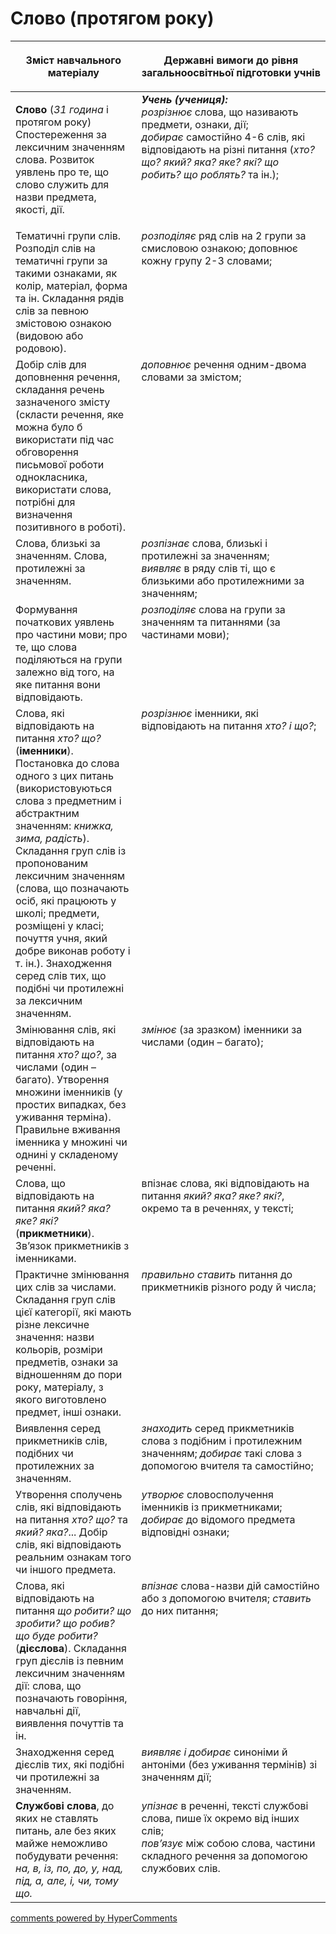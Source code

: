<div id="hypercomments_widget" class="js-hypercomments-widget invisible"></div>

# Слово (протягом року)

<table>
<thead>
  <tr>
    <th width="40%" align="center"><p>Зміст навчального матеріалу</p></td>
    <th width="60%" align="center"><p>Державні вимоги до рівня загальноосвітньої підготовки учнів</p></td>
  </tr>
</thead>
<tbody>
  <tr>
    <td width="40%" style="vertical-align:top !important;">
    <p><b>Слово</b> (<i>31 година</i> і протягом року)<br>
Спостереження за лексичним значенням слова. Розвиток уявлень про те, що слово служить для назви предмета, якості, дії.</td>
    <td width="60%" style="vertical-align:top !important;">
<i><b>Учень (учениця):</b></i><br>
<i>розрізнює</i> слова, що називають предмети, ознаки, дії;<br>
<i>добирає</i> самостійно 4-6 слів, які відповідають на різні питання (<i>хто? що? який? яка? яке? які? що робить? що роблять?</i> та ін.);<br></td>
  </tr>
  <tr>
    <td width="40%" style="vertical-align:top !important;">
 Тематичні групи слів. Розподіл слів на тематичні групи за такими ознаками, як колір, матеріал, форма та ін. Складання рядів слів за певною змістовою ознакою (видовою або родовою).</td>
    <td width="60%" style="vertical-align:top !important;">
<i>розподіляє</i> ряд слів на 2 групи за смисловою ознакою; доповнює кожну групу 2-3 словами;</td>
  </tr>
  <tr>
    <td width="40%" style="vertical-align:top !important;">
Добір слів для доповнення речення, складання речень зазначеного змісту (скласти речення, яке можна було б використати під час обговорення письмової роботи однокласника, використати слова, потрібні для визначення позитивного в роботі).</td>
    <td width="60%" style="vertical-align:top !important;">
<i>доповнює</i> речення одним-двома словами за змістом;</td>
  </tr>
  <tr>
    <td width="40%" style="vertical-align:top !important;">
Слова, близькі за значенням. Слова, протилежні за значенням.</td>
    <td width="60%" style="vertical-align:top !important;">
<i>розпізнає</i> слова, близькі і протилежні за значенням;<br>
<i>виявляє</i> в ряду слів ті, що є близькими або протилежними за значенням;<br></td>
  </tr>
  <tr>
    <td width="40%" style="vertical-align:top !important;">
Формування початкових уявлень про частини мови; про те, що слова поділяються на групи залежно від того, на яке питання вони відповідають.</td>
    <td width="60%" style="vertical-align:top !important;">
<i>розподіляє</i> слова на групи за значенням та питаннями (за частинами мови);</td>
  </tr>
  <tr>
    <td width="40%" style="vertical-align:top !important;">
Слова, які відповідають на питання <i>хто? що?</i> (<b>іменники</b>). Постановка до слова одного з цих питань (використовуються слова з предметним і абстрактним значенням: <i>книжка, зима, радість</i>). Складання груп слів із пропонованим лексичним значенням (слова, що позначають осіб, які працюють у школі; предмети, розміщені у класі; почуття учня, який добре виконав роботу і т. ін.). Знаходження серед слів тих, що подібні чи протилежні за лексичним значенням.</td>
    <td width="60%" style="vertical-align:top !important;">
<i>розрізнює</i> іменники, які відповідають на питання <i>хто? і що?</i>;</td>
  </tr>
  <tr>
    <td width="40%" style="vertical-align:top !important;">
Змінювання слів, які відповідають на питання <i>хто? що?</i>, за числами (один – багато). Утворення множини іменників (у простих випадках, без уживання терміна). Правильне вживання іменника у множині чи однині у складеному реченні. </td>
    <td width="60%" style="vertical-align:top !important;">
<i>змінює</i> (за зразком) іменники за числами (один – багато);</td>
  </tr>
  <tr>
    <td width="40%" style="vertical-align:top !important;">
Слова, що відповідають на питання <i>який? яка? яке? які?</i> (<b>прикметники</b>). Зв’язок прикметників з іменниками.</td>
    <td width="60%" style="vertical-align:top !important;">
впізнає слова, які відповідають на питання <i>який? яка? яке? які?</i>, окремо та в реченнях, у тексті;</td>
  </tr>
  <tr>
    <td width="40%" style="vertical-align:top !important;">
Практичне змінювання цих слів за числами. Складання груп слів цієї категорії, які мають різне лексичне значення: назви кольорів, розміри предметів, ознаки за відношенням до пори року, матеріалу, з якого виготовлено предмет, інші ознаки. </td>
    <td width="60%" style="vertical-align:top !important;">
<i>правильно ставить</i> питання до прикметників різного роду й числа;</td>
  </tr>
  <tr>
    <td width="40%" style="vertical-align:top !important;">
Виявлення серед прикметників слів, подібних чи протилежних за значенням.</td>
    <td width="60%" style="vertical-align:top !important;">
<i>знаходить</i> серед прикметників слова з подібним і протилежним значенням; <i>добирає</i> такі слова з допомогою вчителя та самостійно;</td>
  </tr>
  <tr>
    <td width="40%" style="vertical-align:top !important;">
Утворення сполучень слів, які відповідають на питання <i>хто? що?</i> та <i>який? яка?</i>... Добір слів, які відповідають реальним ознакам того чи іншого предмета.</td>
    <td width="60%" style="vertical-align:top !important;">
<i>утворює</i> словосполучення іменників із прикметниками; <i>добирає</i> до відомого предмета відповідні ознаки;</td>
  </tr>
  <tr>
    <td width="40%" style="vertical-align:top !important;">
Слова, які відповідають на питання <i>що робити? що зробити? що робив? що буде робити?</i> (<b>дієслова</b>). Складання груп дієслів із певним лексичним значенням дії: слова, що позначають говоріння, навчальні дії, виявлення почуттів та ін.</td>
    <td width="60%" style="vertical-align:top !important;">
<i>впізнає</i> слова-назви дій самостійно або з допомогою вчителя; <i>ставить</i> до них питання;</td>
  </tr>
  <tr>
    <td width="40%" style="vertical-align:top !important;">
Знаходження серед дієслів тих, які подібні чи протилежні за значенням.</td>
    <td width="60%" style="vertical-align:top !important;">
<i>виявляє і добирає</i> синоніми й антоніми (без уживання термінів) зі значенням дії;</td>
  </tr>
  <tr>
    <td width="40%" style="vertical-align:top !important;">
<b>Службові слова</b>, до яких не ставлять питань, але без яких майже неможливо побудувати речення: <i>на, в, із, по, до, у, над, під, а, але, і, чи, тому що.</i></td>
    <td width="60%" style="vertical-align:top !important;">
<i>упізнає</i> в реченні, тексті службові слова, пише їх окремо від інших слів;<br>
<i>пов’язує</i> між собою слова, частини складного речення за допомогою службових слів.<br></td>
  </tr>
</tbody>
</table>

<div class="js-hypercomments-container">
<a href="http://hypercomments.com" class="hc-link" title="comments widget">comments powered by HyperComments</a>
</div>
